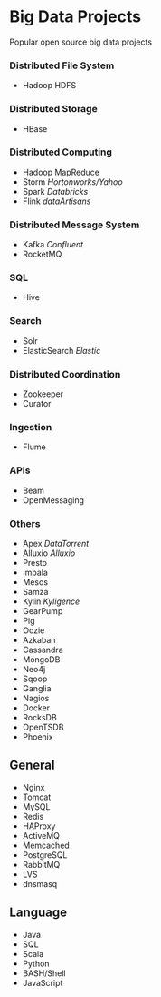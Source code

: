 # Big Data Projects
Popular open source big data projects

### Distributed File System
* Hadoop HDFS

### Distributed Storage
* HBase

### Distributed Computing
* Hadoop MapReduce
* Storm _Hortonworks/Yahoo_
* Spark _Databricks_
* Flink _dataArtisans_

### Distributed Message System
* Kafka _Confluent_
* RocketMQ

### SQL
* Hive

### Search
* Solr
* ElasticSearch _Elastic_

### Distributed Coordination
* Zookeeper
* Curator

### Ingestion
* Flume

### APIs
* Beam
* OpenMessaging

### Others
* Apex _DataTorrent_
* Alluxio _Alluxio_
* Presto
* Impala
* Mesos
* Samza
* Kylin _Kyligence_
* GearPump
* Pig
* Oozie
* Azkaban
* Cassandra
* MongoDB
* Neo4j
* Sqoop
* Ganglia
* Nagios
* Docker
* RocksDB
* OpenTSDB
* Phoenix



## General
* Nginx
* Tomcat
* MySQL
* Redis
* HAProxy
* ActiveMQ
* Memcached
* PostgreSQL
* RabbitMQ
* LVS
* dnsmasq

## Language
* Java
* SQL
* Scala
* Python
* BASH/Shell
* JavaScript

